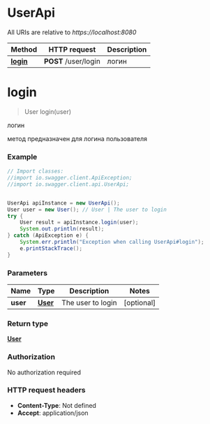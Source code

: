 # UserApi

All URIs are relative to *https://localhost:8080*

Method | HTTP request | Description
------------- | ------------- | -------------
[**login**](UserApi.md#login) | **POST** /user/login | логин


<a name="login"></a>
# **login**
> User login(user)

логин

метод предназначен для логина пользователя

### Example
```java
// Import classes:
//import io.swagger.client.ApiException;
//import io.swagger.client.api.UserApi;


UserApi apiInstance = new UserApi();
User user = new User(); // User | The user to login
try {
    User result = apiInstance.login(user);
    System.out.println(result);
} catch (ApiException e) {
    System.err.println("Exception when calling UserApi#login");
    e.printStackTrace();
}
```

### Parameters

Name | Type | Description  | Notes
------------- | ------------- | ------------- | -------------
 **user** | [**User**](User.md)| The user to login | [optional]

### Return type

[**User**](User.md)

### Authorization

No authorization required

### HTTP request headers

 - **Content-Type**: Not defined
 - **Accept**: application/json

